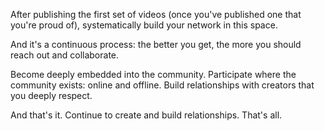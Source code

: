 After publishing the first set of videos (once you've published one that you're proud of), systematically build your network in this space.

And it's a continuous process: the better you get, the more you should reach out and collaborate.

Become deeply embedded into the community. Participate where the community exists: online and offline. Build relationships with creators that you deeply respect.

And that's it. Continue to create and build relationships. That's all.